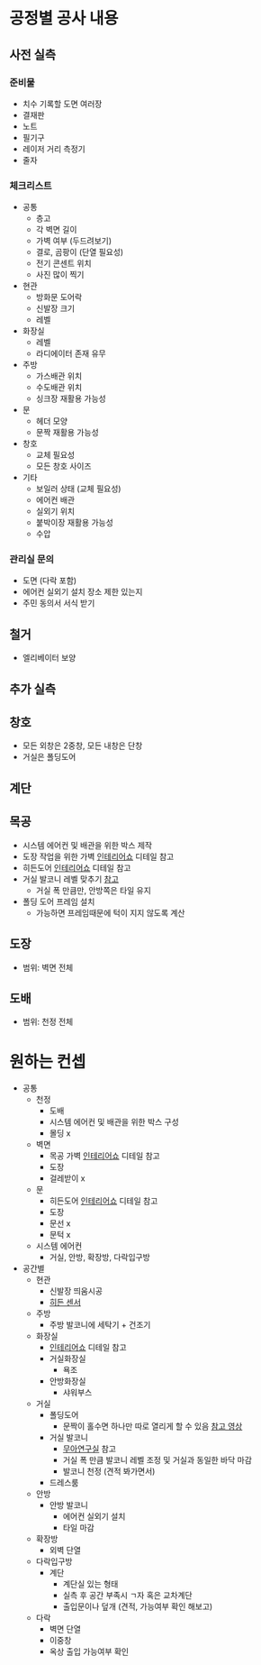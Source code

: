 # 공정별 공사 내용

## 사전 실측

### 준비물

* 치수 기록할 도면 여러장
* 결재판
* 노트
* 필기구
* 레이저 거리 측정기
* 줄자

### 체크리스트

* 공통
  * 층고
  * 각 벽면 길이
  * 가벽 여부 (두드려보기)
  * 결로, 곰팡이 (단열 필요성)
  * 전기 콘센트 위치
  * 사진 많이 찍기
* 현관
  * 방화문 도어락
  * 신발장 크기
  * 레벨
* 화장실
  * 레벨
  * 라디에이터 존재 유무
* 주방
  * 가스배관 위치
  * 수도배관 위치
  * 싱크장 재활용 가능성
* 문
  * 헤더 모양
  * 문짝 재활용 가능성
* 창호
  * 교체 필요성
  * 모든 창호 사이즈
* 기타
  * 보일러 상태 (교체 필요성)
  * 에어컨 배관
  * 실외기 위치
  * 붙박이장 재활용 가능성
  * 수압

### 관리실 문의
* 도면 (다락 포함)
* 에어컨 실외기 설치 장소 제한 있는지
* 주민 동의서 서식 받기

## 철거

* 엘리베이터 보양

## 추가 실측

## 창호

* 모든 외창은 2중창, 모든 내창은 단창
* 거실은 폴딩도어

## 계단

## 목공

* 시스템 에어컨 및 배관을 위한 박스 제작
* 도장 작업을 위한 가벽 [인테리어쇼](https://www.youtube.com/watch?v=CA5X4F65hHk) 디테일 참고
* 히든도어 [인테리어쇼](https://www.youtube.com/watch?v=Le9_7Mattp0) 디테일 참고
* 거실 발코니 레벨 맞추기 [참고](http://www.drapt.com/drnews/?page_name=column_view&menu_key=8&view_count=15&sort_key=wdate&start=0&field=&s_que=&uid=19483)
  * 거실 폭 만큼만, 안방쪽은 타일 유지
* 폴딩 도어 프레임 설치
  * 가능하면 프레임때문에 턱이 지지 않도록 계산

## 도장

* 범위: 벽면 전체

## 도배

* 범위: 천정 전체



# 원하는 컨셉

* 공통
  * 천정
    * 도배
    * 시스템 에어컨 및 배관을 위한 박스 구성
    * 몰딩 x
  * 벽면
    * 목공 가벽 [인테리어쇼](https://www.youtube.com/watch?v=CA5X4F65hHk) 디테일 참고
    * 도장
    * 걸레받이 x
  * 문
    * 히든도어 [인테리어쇼](https://www.youtube.com/watch?v=Le9_7Mattp0) 디테일 참고
    * 도장
    * 문선 x
    * 문턱 x
  * 시스템 에어컨
    * 거실, 안방, 확장방, 다락입구방
* 공간별
  * 현관
    * 신발장 띄움시공
    * [히든 센서](https://www.youtube.com/watch?v=6l5ITVnQRcI)
  * 주방
    * 주방 발코니에 세탁기 + 건조기
  * 화장실
    * [인테리어쇼](https://www.youtube.com/watch?v=GN_AyigzUvA&list=PLKnn1JCMuq2a-c9bBVl74GYiMbr_mZZLC) 디테일 참고
    * 거실화장실
      * 욕조
    * 안방화장실
      * 샤워부스
  * 거실
    * 폴딩도어
      * 문짝이 홀수면 하나만 따로 열리게 할 수 있음 [참고 영상](https://youtu.be/yFWmizg9PNo?t=149)
    * 거실 발코니
      * [무아연구실](https://www.youtube.com/watch?v=kjX69dmPuZI&list=PLi-etruiVNGxT7ef6_AclnTOe9b0lWDaz) 참고
      * 거실 폭 만큼 발코니 레벨 조정 및 거실과 동일한 바닥 마감
      * 발코니 천정 (견적 봐가면서)
    * 드레스룸
  * 안방
    * 안방 발코니
      * 에어컨 실외기 설치
      * 타일 마감
  * 확장방
    * 외벽 단열
  * 다락입구방
    * 계단
      * 계단실 있는 형태
      * 실측 후 공간 부족시 ㄱ자 혹은 교차계단
      * 출입문이나 덮개 (견적, 가능여부 확인 해보고)
  * 다락
    * 벽면 단열
    * 이중창
    * 옥상 출입 가능여부 확인
